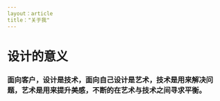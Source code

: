```yaml
---
layout：article
title："关于我"
---
```


# 设计的意义

### 面向客户，设计是技术，面向自己设计是艺术，技术是用来解决问题，艺术是用来提升美感，不断的在艺术与技术之间寻求平衡。

